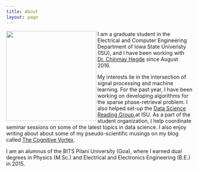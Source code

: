 ```yaml
---
title: About
layout: page
--- 
```


<img src="https://gaurijagatap.github.io/assets/images/prof.jpg" align="left" height="244">I am a graduate student in the Electrical and Computer Engineering Department of Iowa State Univeristy (ISU), and I have been working with <a target="_blank" href='http://home.engineering.iastate.edu/~chinmay/'> Dr. Chinmay Hegde</a> since August 2016. 

My interests lie in the intersection of signal processing and machine learning. For the past year, I have been working on 
developing algorithms for the sparse phase-retrieval problem. I also helped set-up 
the <a target="_blank" href='http://dsrg.stuorg.iastate.edu/'> Data Science Reading Group </a> at ISU. As a part of the student organization, I help
coordinate seminar sessions on some of the latest topics in data science. I also enjoy writing about about some of my pseudo-scientific musings on my blog called <a target="_blank" href='https://thecognitivevortex.wordpress.com/'> The Cognitive Vortex</a>. 

I am an alumnus of the BITS Pilani University (Goa), where I earned dual degrees in Physics (M.Sc.) and Electrical and Electronics Engineering (B.E.) in 2015.


